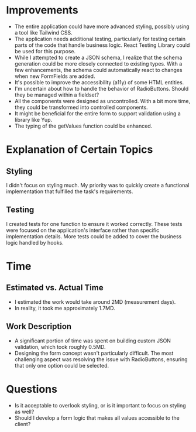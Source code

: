 # Improvements
- The entire application could have more advanced styling, possibly using a tool like Tailwind CSS.
- The application needs additional testing, particularly for testing certain parts of the code that handle business logic. React Testing Library could be used for this purpose.
- While I attempted to create a JSON schema, I realize that the schema generation could be more closely connected to existing types. With a few enhancements, the schema could automatically react to changes when new FormFields are added.
- It's possible to improve the accessibility (a11y) of some HTML entities.
- I'm uncertain about how to handle the behavior of RadioButtons. Should they be managed within a fieldset?
- All the components were designed as uncontrolled. With a bit more time, they could be transformed into controlled components.
- It might be beneficial for the entire form to support validation using a library like Yup.
- The typing of the getValues function could be enhanced.

# Explanation of Certain Topics

## Styling
I didn't focus on styling much. My priority was to quickly create a functional implementation that fulfilled the task's requirements.

## Testing
I created tests for one function to ensure it worked correctly. These tests were focused on the application's interface rather than specific implementation details. More tests could be added to cover the business logic handled by hooks.

# Time

## Estimated vs. Actual Time
- I estimated the work would take around 2MD (measurement days).
- In reality, it took me approximately 1.7MD.

## Work Description
- A significant portion of time was spent on building custom JSON validation, which took roughly 0.5MD.
- Designing the form concept wasn't particularly difficult. The most challenging aspect was resolving the issue with RadioButtons, ensuring that only one option could be selected.

# Questions
- Is it acceptable to overlook styling, or is it important to focus on styling as well?
- Should I develop a form logic that makes all values accessible to the client?